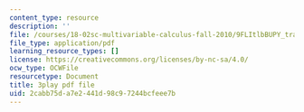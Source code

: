 ```yaml
---
content_type: resource
description: ''
file: /courses/18-02sc-multivariable-calculus-fall-2010/9FLItlbBUPY_transcript.pdf
file_type: application/pdf
learning_resource_types: []
license: https://creativecommons.org/licenses/by-nc-sa/4.0/
ocw_type: OCWFile
resourcetype: Document
title: 3play pdf file
uid: 2cabb75d-a7e2-441d-98c9-7244bcfeee7b
---
```


